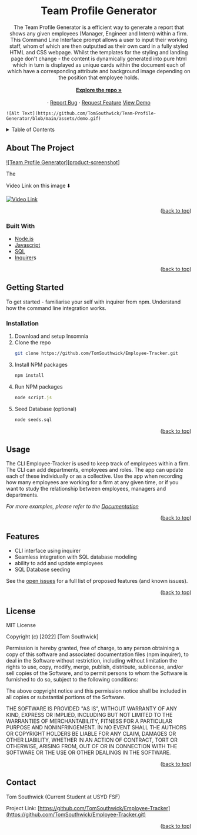 <h1 align="center">Team Profile Generator</h1>

  <p align="center">
    The Team Profile Generator is a efficient way to generate a report that shows any given employees (Manager, Engineer and Intern) within a firm. This Command Line Interface prompt allows a user to input their working staff, whom of which are then outputted as their own card in a fully styled HTML and CSS webpage. Whilst the templates for the styling and landing page don't change - the content is dynamically generated into pure html which in turn is displayed as unique cards within the document each of which have a corresponding attribute and background image depending on the position that employee holds. 
    <br />   <br />
    <a href="https://github.com/TomSouthwick/Team-Profile-Generator.git"><strong>Explore the repo »</strong></a>
    <br />
    <br />
    ·
    <a href="https://github.com/TomSouthwick/Team-Profile-Generator/issues">Report Bug</a>
    ·
    <a href="https://github.com/TomSouthwick/Team-Profile-Generator/issues">Request Feature</a>
    <a href="">View Demo</a>
    
    ![Alt Text](https://github.com/TomSouthwick/Team-Profile-Generator/blob/main/assets/demo.gif)
  </p>
</div>

<!-- TABLE OF CONTENTS -->
<details>
  <summary>Table of Contents</summary>
  <ol>
    <li>
      <a href="#about-the-project">About The Project</a>
      <ul>
        <li><a href="#built-with">Built With</a></li>
      </ul>
    </li>
    <li>
      <a href="#getting-started">Getting Started</a>
      <ul>
        <li><a href="#installation">Installation</a></li>
      </ul>
    </li>
    <li><a href="#usage">Usage</a></li>
    <li><a href="#roadmap">Roadmap</a></li>
    <li><a href="#contributing">Contributing</a></li>
    <li><a href="#license">License</a></li>
    <li><a href="#contact">Contact</a></li>
    <li><a href="#acknowledgments">Acknowledgments</a></li>
  </ol>
</details>

<!-- ABOUT THE PROJECT -->

## About The Project

[![Team Profile Generator][product-screenshot]](assets/screenshot2.png)

The

Video Link on this image ⬇️

[![Video Link ](assets/screenshot1.png)](https://youtu.be/r0_bMJO-EJM)

<p align="right">(<a href="#top">back to top</a>)</p>

### Built With

- [Node.js](https://nodejs.org/)
- [Javascript](https://www.javascript.com/)
- [SQL](https://www.w3schools.com/sql/sql_intro.asp)
- [Inquirer](https://www.npmjs.com/package/inquirer)s

<p align="right">(<a href="#top">back to top</a>)</p>

<!-- GETTING STARTED -->

## Getting Started

To get started - familiarise your self with inquirer from npm. Understand how the command line integration works.

### Installation

1. Download and setup Insomnia
2. Clone the repo
   ```sh
   git clone https://github.com/TomSouthwick/Employee-Tracker.git
   ```
3. Install NPM packages
   ```sh
   npm install
   ```
4. Run NPM packages
   ```js
   node script.js
   ```
5. Seed Database (optional)
   ```sql
   node seeds.sql
   ```

<p align="right">(<a href="#top">back to top</a>)</p>

<!-- USAGE EXAMPLES -->

## Usage

The CLI Employee-Tracker is used to keep track of employees within a firm. The CLI can add departments, employees and roles. The app can update each of these individually or as a collective. Use the app when recording how many employees are working for a firm at any given time, or if you want to study the relationship between employees, managers and departments.

_For more examples, please refer to the [Documentation](spec.md)_

<p align="right">(<a href="#top">back to top</a>)</p>

<!-- ROADMAP -->

## Features

- CLI interface using inquirer
- Seamless integration with SQL database modeling
- ability to add and update employees
- SQL Database seeding

See the [open issues](https://github.com/TomSouthwick/Object-Relational-Mapping-ORM-E-Commerce-Back-End.git) for a full list of proposed features (and known issues).

<p align="right">(<a href="#top">back to top</a>)</p>

<!-- LICENSE -->

## License

MIT License

Copyright (c) [2022] [Tom Southwick]

Permission is hereby granted, free of charge, to any person obtaining a copy
of this software and associated documentation files (npm inquirer), to deal
in the Software without restriction, including without limitation the rights
to use, copy, modify, merge, publish, distribute, sublicense, and/or sell
copies of the Software, and to permit persons to whom the Software is
furnished to do so, subject to the following conditions:

The above copyright notice and this permission notice shall be included in all
copies or substantial portions of the Software.

THE SOFTWARE IS PROVIDED "AS IS", WITHOUT WARRANTY OF ANY KIND, EXPRESS OR
IMPLIED, INCLUDING BUT NOT LIMITED TO THE WARRANTIES OF MERCHANTABILITY,
FITNESS FOR A PARTICULAR PURPOSE AND NONINFRINGEMENT. IN NO EVENT SHALL THE
AUTHORS OR COPYRIGHT HOLDERS BE LIABLE FOR ANY CLAIM, DAMAGES OR OTHER
LIABILITY, WHETHER IN AN ACTION OF CONTRACT, TORT OR OTHERWISE, ARISING FROM,
OUT OF OR IN CONNECTION WITH THE SOFTWARE OR THE USE OR OTHER DEALINGS IN THE
SOFTWARE.

<p align="right">(<a href="#top">back to top</a>)</p>

<!-- CONTACT -->

## Contact

Tom Southwick (Current Student at USYD FSF)

Project Link: [https://github.com/TomSouthwick/Employee-Tracker](https://github.com/TomSouthwick/Employee-Tracker.git)

<p align="right">(<a href="#top">back to top</a>)</p>

